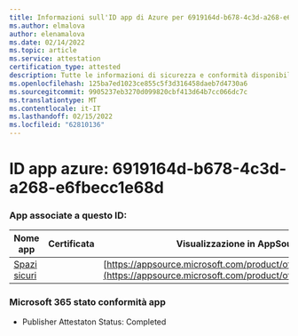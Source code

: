 ```yaml
---
title: Informazioni sull'ID app di Azure per 6919164d-b678-4c3d-a268-e6fbecc1e68d
ms.author: elmalova
author: elenamalova
ms.date: 02/14/2022
ms.topic: article
ms.service: attestation
certification_type: attested
description: Tutte le informazioni di sicurezza e conformità disponibili per 6919164d-b678-4c3d-a268-e6fbecc1e68d.
ms.openlocfilehash: 125ba7ed1023ce855c5f3d316458daeb7d4730a6
ms.sourcegitcommit: 9905237eb3270d099820cbf413d64b7cc066dc7c
ms.translationtype: MT
ms.contentlocale: it-IT
ms.lasthandoff: 02/15/2022
ms.locfileid: "62810136"
---
```

# <a name="azure-app-id-6919164d-b678-4c3d-a268-e6fbecc1e68d"></a>ID app azure: 6919164d-b678-4c3d-a268-e6fbecc1e68d


### <a name="apps-associated-with-this-id"></a>App associate a questo ID:
| **Nome app** | **Certificata** | **Visualizzazione in AppSource** |
|--------------|---------------|-----------------------|
| [Spazi sicuri](https://docs.microsoft.com/microsoft-365-app-certification/forward/WA200002691) |  | [https://appsource.microsoft.com/product/office/WA200002691](https://appsource.microsoft.com/product/office/WA200002691) |

### <a name="microsoft-365-app-compliance-status"></a>Microsoft 365 stato conformità app
- Publisher Attestaton Status: Completed
